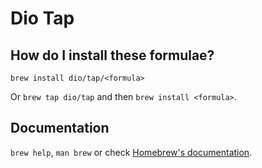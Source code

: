 # Dio Tap

## How do I install these formulae?

`brew install dio/tap/<formula>`

Or `brew tap dio/tap` and then `brew install <formula>`.

## Documentation

`brew help`, `man brew` or check [Homebrew's documentation](https://docs.brew.sh).
